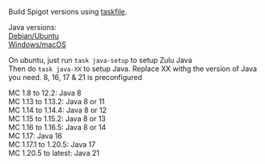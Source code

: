 Build Spigot versions using [taskfile](https://taskfile.dev/).

Java versions:\
[Debian/Ubuntu](https://docs.azul.com/core/install/debian)\
[Windows/macOS](https://www.azul.com/downloads/#zulu)

On ubuntu, just run `task java-setup` to setup Zulu Java\
Then do `task java-XX` to setup Java. Replace XX withg the version of Java you need. 8, 16, 17 & 21 is preconfigured

MC 1.8 to 12.2: Java 8\
MC 1.13 to 1.13.2: Java 8 or 11\
MC 1.14 to 1.14.4: Java 8 or 12\
MC 1.15 to 1.15.2: Java 8 or 13\
MC 1.16 to 1.16.5: Java 8 or 14\
MC 1.17: Java 16\
MC 1.17.1 to 1.20.5: Java 17\
MC 1.20.5 to latest: Java 21

